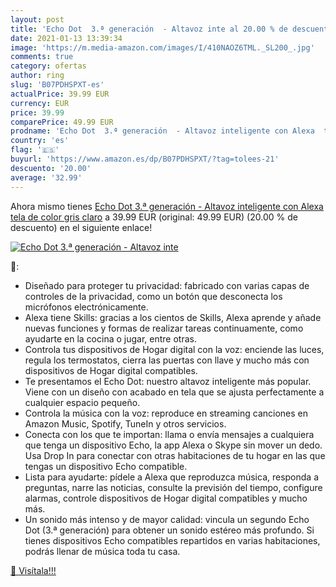 ```yaml
---
layout: post
title: 'Echo Dot  3.ª generación  - Altavoz inte al 20.00 % de descuento'
date: 2021-01-13 13:39:34
image: 'https://m.media-amazon.com/images/I/410NAOZ6TML._SL200_.jpg'
comments: true
category: ofertas
author: ring
slug: 'B07PDHSPXT-es'
actualPrice: 39.99 EUR
currency: EUR
price: 39.99
comparePrice: 49.99 EUR
prodname: 'Echo Dot  3.ª generación  - Altavoz inteligente con Alexa  tela de color gris claro'
country: 'es'
flag: '🇪🇸'
buyurl: 'https://www.amazon.es/dp/B07PDHSPXT/?tag=tolees-21'
descuento: '20.00'
average: '32.99'
---
```


Ahora mismo tienes [Echo Dot  3.ª generación  - Altavoz inteligente con Alexa  tela de color gris claro](https://www.amazon.es/dp/B07PDHSPXT/?tag=tolees-21) a 39.99 EUR (original: 49.99 EUR) (20.00 %  de descuento) en el siguiente enlace!

[![Echo Dot  3.ª generación  - Altavoz inte](https://m.media-amazon.com/images/I/410NAOZ6TML._SL200_.jpg)](https://www.amazon.es/dp/B07PDHSPXT/?tag=tolees-21)

🔎:

- Diseñado para proteger tu privacidad: fabricado con varias capas de controles de la privacidad, como un botón que desconecta los micrófonos electrónicamente.
- Alexa tiene Skills: gracias a los cientos de Skills, Alexa aprende y añade nuevas funciones y formas de realizar tareas continuamente, como ayudarte en la cocina o jugar, entre otras.
- Controla tus dispositivos de Hogar digital con la voz: enciende las luces, regula los termostatos, cierra las puertas con llave y mucho más con dispositivos de Hogar digital compatibles.
- Te presentamos el Echo Dot: nuestro altavoz inteligente más popular. Viene con un diseño con acabado en tela que se ajusta perfectamente a cualquier espacio pequeño.
- Controla la música con la voz: reproduce en streaming canciones en Amazon Music, Spotify, TuneIn y otros servicios.
- Conecta con los que te importan: llama o envía mensajes a cualquiera que tenga un dispositivo Echo, la app Alexa o Skype sin mover un dedo. Usa Drop In para conectar con otras habitaciones de tu hogar en las que tengas un dispositivo Echo compatible.
- Lista para ayudarte: pídele a Alexa que reproduzca música, responda a preguntas, narre las noticias, consulte la previsión del tiempo, configure alarmas, controle dispositivos de Hogar digital compatibles y mucho más.
- Un sonido más intenso y de mayor calidad: vincula un segundo Echo Dot (3.ª generación) para obtener un sonido estéreo más profundo. Si tienes dispositivos Echo compatibles repartidos en varias habitaciones, podrás llenar de música toda tu casa.

[🛒 Visítala!!!](https://www.amazon.es/dp/B07PDHSPXT/?tag=tolees-21)
